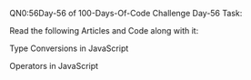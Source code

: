 QN0:56Day-56 of 100-Days-Of-Code Challenge Day-56 Task:

Read the following Articles and Code along with it:

Type Conversions in JavaScript

Operators in JavaScript
